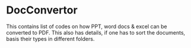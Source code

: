 # DocConvertor
This contains list of codes on how PPT, word docs &amp; excel can be converted to PDF. This also has details, if one has to sort the documents, basis their types in different folders. 
